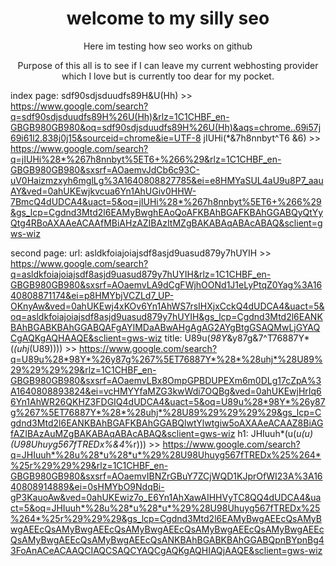 <h1 align="center">welcome to my silly seo</h1>
<p align="center"> Here im testing how seo works on github
</p>


<p align="center">
  Purpose of this all is to see if I can leave my current webhosting provider which I love but is currently too dear for my pocket.
  </p>

<p>
  
  index page:
sdf90sdjsduudfs89H&U(Hh)  >> https://www.google.com/search?q=sdf90sdjsduudfs89H%26U(Hh)&rlz=1C1CHBF_en-GBGB980GB980&oq=sdf90sdjsduudfs89H%26U(Hh)&aqs=chrome..69i57j69i61l2.838j0j15&sourceid=chrome&ie=UTF-8
jIUHi(*&7h8nnbyt^T6 &6)   >> https://www.google.com/search?q=jIUHi%28*%267h8nnbyt%5ET6+%266%29&rlz=1C1CHBF_en-GBGB980GB980&sxsrf=AOaemvJdCb6c93C-uV0Haizmzxyh6mglLg%3A1640808827785&ei=e8HMYaSUL4aU9u8P7_aauAY&ved=0ahUKEwjkvcua6Yn1AhUGiv0HHW-7BmcQ4dUDCA4&uact=5&oq=jIUHi%28*%267h8nnbyt%5ET6+%266%29&gs_lcp=Cgdnd3Mtd2l6EAMyBwghEAoQoAFKBAhBGAFKBAhGGABQyQtYyQtg4RBoAXAAeACAAfMBiAHzAZIBAzItMZgBAKABAqABAcABAQ&sclient=gws-wiz

second page:
url:   asldkfoiajoiajsdf8asjd9uasud879y7hUYIH  >> https://www.google.com/search?q=asldkfoiajoiajsdf8asjd9uasud879y7hUYIH&rlz=1C1CHBF_en-GBGB980GB980&sxsrf=AOaemvLA9dCgFWjhOONd1J1eLyPtqZ0Yag%3A1640808871174&ei=p8HMYbjVCZLd7_UP-OKnyAw&ved=0ahUKEwj4xKOv6Yn1AhWS7rsIHXjxCckQ4dUDCA4&uact=5&oq=asldkfoiajoiajsdf8asjd9uasud879y7hUYIH&gs_lcp=Cgdnd3Mtd2l6EANKBAhBGABKBAhGGABQAFgAYIMDaABwAHgAgAG2AYgBtgGSAQMwLjGYAQCgAQKgAQHAAQE&sclient=gws-wiz
title:  U89u(*98Y*&y87g&7^T76887Y*(*(uhj*(U89))))  >> https://www.google.com/search?q=U89u%28*98Y*%26y87g%267%5ET76887Y*%28*%28uhj*%28U89%29%29%29%29&rlz=1C1CHBF_en-GBGB980GB980&sxsrf=AOaemvLBx8OmpGPBDUPEXm6m0DLg17cZpA%3A1640808893824&ei=vcHMYYfaMZG3kwWdi7OQBg&ved=0ahUKEwjHrIq66Yn1AhWR26QKHZ3FDGIQ4dUDCA4&uact=5&oq=U89u%28*98Y*%26y87g%267%5ET76887Y*%28*%28uhj*%28U89%29%29%29%29&gs_lcp=Cgdnd3Mtd2l6EANKBAhBGAFKBAhGGABQlwtYlwtgiw5oAXAAeACAAZ8BiAGfAZIBAzAuMZgBAKABAqABAcABAQ&sclient=gws-wiz
h1:     JHIuuh*(u(*u(*u*)(U98Uhuyg567fTREDx%&4*%r)))   >>   https://www.google.com/search?q=JHIuuh*%28u%28*u%28*u*%29%28U98Uhuyg567fTREDx%25%264*%25r%29%29%29&rlz=1C1CHBF_en-GBGB980GB980&sxsrf=AOaemvIBNZrGBuY7ZCjWQD1KJprOfWI23A%3A1640808914889&ei=0sHMYbO9NdqBi-gP3KauoAw&ved=0ahUKEwiz7o_E6Yn1AhXawAIHHVyTC8QQ4dUDCA4&uact=5&oq=JHIuuh*%28u%28*u%28*u*%29%28U98Uhuyg567fTREDx%25%264*%25r%29%29%29&gs_lcp=Cgdnd3Mtd2l6EAMyBwgAEEcQsAMyBwgAEEcQsAMyBwgAEEcQsAMyBwgAEEcQsAMyBwgAEEcQsAMyBwgAEEcQsAMyBwgAEEcQsAMyBwgAEEcQsANKBAhBGABKBAhGGABQpnBYpnBg43FoAnACeACAAQCIAQCSAQCYAQCgAQKgAQHIAQjAAQE&sclient=gws-wiz



  
  </p>
